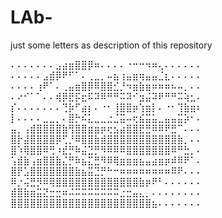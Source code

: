 # LAb-
just some letters as description of this repository

⠄⠄⠄⠄⠄⠄⠄⣠⣴⣶⣿⣿⡿⠶⠄⠄⠄⠄⠐⠒⠒⠲⠶⢄⠄⠄⠄⠄⠄⠄ 
⠄⠄⠄⠄⠄⣠⣾⡿⠟⠋⠁⠄⢀⣀⡀⠤⣦⢰⣤⣶⢶⣤⣤⣈⣆⠄⠄⠄⠄⠄ 
⠄⠄⠄⠄⢰⠟⠁⠄⢀⣤⣶⣿⡿⠿⣿⣿⣊⡘⠲⣶⣷⣶⠶⠶⠶⠦⠤⡀⠄⠄ 
⠄⠔⠊⠁⠁⠄⠄⢾⡿⣟⡯⣖⠯⠽⠿⠛⠛⠭⠽⠊⣲⣬⠽⠟⠛⠛⠭⢵⣂⠄ 
⡎⠄⠄⠄⠄⠄⠄⠄⢙⡷⠋⣴⡆⠄⠐⠂⢸⣿⣿⡶⢱⣶⡇⠄⠐⠂⢹⣷⣶⠆ 
⡇⠄⠄⠄⠄⣀⣀⡀⠄⣿⡓⠮⣅⣀⣀⣐⣈⣭⠤⢖⣮⣭⣥⣀⣤⣤⣭⡵⠂⠄ 
⣤⡀⢠⣾⣿⣿⣿⣿⣷⢻⣿⣿⣶⣶⡶⢖⣢⣴⣿⣿⣟⣛⠿⠿⠟⣛⠉⠄⠄⠄ 
⣿⡗⣼⣿⣿⣿⣿⡿⢋⡘⠿⣿⣿⣷⣾⣿⣿⣿⣿⣿⣿⣿⣿⣿⣿⣿⣷⡀⠄⠄ 
⣿⠱⢿⣿⣿⠿⢛⠰⣞⡛⠷⣬⣙⡛⠻⠿⠿⠿⣿⣿⣿⣿⣿⣿⣿⠿⠛⣓⡀⠄ 
⢡⣾⣷⢠⣶⣿⣿⣷⣌⡛⠷⣦⣍⣛⠻⠿⢿⣶⣶⣶⣦⣤⣴⣶⡶⠾⠿⠟⠁⠄ 
⣿⡟⣡⣿⣿⣿⣿⣿⣿⣿⣷⣦⣭⣙⡛⠓⠒⠶⠶⠶⠶⠶⠶⠶⠶⠿⠟⠄⠄⠄ 
⠿⡐⢬⣛⡻⠿⢿⣿⣿⣿⣿⣿⣿⣿⣿⣿⣿⣿⣿⣿⣷⡶⠟⠃⠄⠄⠄⠄⠄⠄ 
⣾⣿⣷⣶⣭⣝⣒⣒⠶⠬⠭⠭⠭⠭⠭⠭⠭⣐⣒⣤⣄⡀⠄⠄⠄⠄⠄⠄⠄⠄ 
⣿⣿⣿⣿⣿⣿⣿⣿⣿⣿⣿⣿⣿⣿⣿⣿⣿⣿⣿⣿⣿⣿⣦⠄⠄⠄⠄⠄⠄⠄
